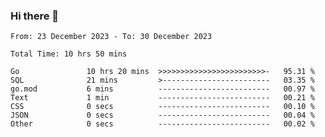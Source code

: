 ### Hi there 👋

<!--
**zhumeme/zhumeme** is a ✨ _special_ ✨ repository because its `README.md` (this file) appears on your GitHub profile.

Here are some ideas to get you started:

- 🔭 I’m currently working on ...
- 🌱 I’m currently learning ...
- 👯 I’m looking to collaborate on ...
- 🤔 I’m looking for help with ...
- 💬 Ask me about ...
- 📫 How to reach me: ...
- 😄 Pronouns: ...
- ⚡ Fun fact: ...
-->

<!--START_SECTION:waka-->

```all_time
From: 23 December 2023 - To: 30 December 2023

Total Time: 10 hrs 50 mins

Go               10 hrs 20 mins  >>>>>>>>>>>>>>>>>>>>>>>>-   95.31 %
SQL              21 mins         >------------------------   03.35 %
go.mod           6 mins          -------------------------   00.97 %
Text             1 min           -------------------------   00.21 %
CSS              0 secs          -------------------------   00.10 %
JSON             0 secs          -------------------------   00.04 %
Other            0 secs          -------------------------   00.02 %
```

<!--END_SECTION:waka-->
